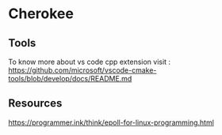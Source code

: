 # Cherokee

## Tools

To know more about vs code cpp extension visit : https://github.com/microsoft/vscode-cmake-tools/blob/develop/docs/README.md

## Resources

https://programmer.ink/think/epoll-for-linux-programming.html

